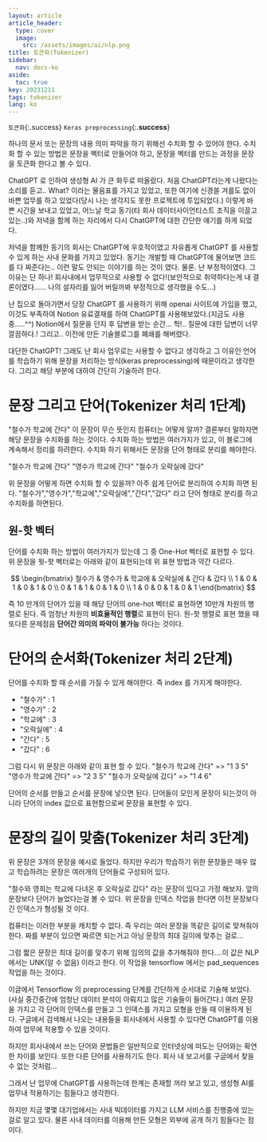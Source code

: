 ```yaml
---
layout: article
article_header:
  type: cover
  image:
    src: /assets/images/ai/nlp.png
title: 토큰화(Tokenizer)
sidebar:
  nav: docs-ko
aside:
  toc: true
key: 20231211
tags: tokenizer
lang: ko
---
```


`토큰화`{:.success} `Keras preprocessing`{:.**success**}

하나의 문서 또는 문장의 내용 의미 파악을 하기 위해선 수치화 할 수 있어야 한다. 수치화 할 수 있는 방법은 문장을 벡터로 만들어야 하고, 문장을 벡터를 만드는 과정을 문장을 토큰화 한다고 볼 수 있다.

<!--more-->

ChatGPT 로 인하여 생성형 AI 가 큰 화두로 떠올랐다. 처음 ChatGPT라는게 나왔다는 소리를 듣고.. What? 이라는 물음표를 가지고 있었고, 또한 여기에 신경쓸 겨를도 없이 바쁜 업무를 하고 있었다(당시 나는 생각지도 못한 프로젝트에 투입되었다.)
이렇게 바쁜 시간을 보내고 있었고, 어느날 학교 동기(타 회사 데이터사이언티스트 조직을 이끌고 있는..)와 저녁을 함께 하는 자리에서 다시 ChatGPT에 대한 간단한 얘기를 하게 되었다.

저녁을 함께한 동기의 회사는 ChatGPT에 우호적이였고 자유롭게 ChatGPT 를 사용할 수 있게 하는 사내 문화를 가지고 있었다.
동기는 개발할 때 ChatGPT에 물어보면 코드를 다 짜준다는.. 이런 말도 안되는 이야기를 하는 것이 였다.
물론. 난 부정적이였다. 그 이유는 단 하나! 회사내에서 업무적으로 사용할 수 없다!(보안적으로 취약하다는게 내 결론이였다...... 나의 설자리를 잃어 버릴까봐 부정적으로 생각했을 수도...)

난 집으로 돌아가면서 당장 ChatGPT 를 사용하기 위해 openai 사이트에 가입을 했고, 이것도 부족하여 Notion 유료결재를 하여 ChatGPT를 사용해보았다.(지금도 사용중.....^^)
Notion에서 질문을 던지 후 답변을 받는 순간... 헉!.. 질문에 대한 답변이 너무 깔끔하다.! 그리고.. 이전에 만든 기술블로그를 폐쇄를 해버렸다.

대단한 ChatGPT! 그래도 난 회사 업무로는 사용할 수 없다고 생각하고 그 이유인 언어를 학습하기 위해 문장을 처리하는 방식(keras preprocessing)에 때문이라고 생각한다.
그리고 해당 부분에 대하여 간단히 기술하려 한다.

# 문장 그리고 단어(Tokenizer 처리 1단계)
"철수가 학교에 간다" 이 문장이 무슨 뜻인지 컴퓨터는 어떻게 알까? 결론부터 말하자면 해당 문장을 수치화를 하는 것이다.
수치화 하는 방법은 여러가지가 있고, 이 블로그에 계속해서 정리를 하려한다.
수치화 하기 위해서든 문장을 단어 형태로 분리를 해야한다.

"철수가 학교에 간다"
"영수가 학교에 간다"
"철수가 오락실에 갔다"

위 문장을 어떻게 하면 수치화 할 수 있을까? 아주 쉽게 단어로 분리하여 수치화 하면 된다.
"철수가","영수가","학교에","오락실에","간다","갔다" 라고 단어 형태로 분리를 하고 수치화를 하면된다.

## 원-핫 벡터
단어를 수치화 하는 방법이 여러가지가 있는데 그 중 One-Hot 벡터로 표현할 수 있다.
위 문장을 웟-핫 벡터로는 아래와 같이 표현되는데 위 표현 방법과 약간 다르다.

$$
\begin{bmatrix} 철수가 & 영수가 & 학교에 & 오락실에 & 간다 & 갔다 \\ 1 & 0 & 1 & 0 & 1 & 0 \\ 0 & 1 & 1 & 0 & 1 & 0 \\ 1 & 0 & 0 & 1 & 0 & 1 \end{bmatrix}
$$

즉 10 만개의 단어가 있을 때 해당 단어의 one-hot 벡터로 표현하면 10만개 차원의 행렬로 된다.
즉 엄청난 차원의 **비효율적인 행렬**로 표현이 된다.
원-핫 행렬로 표현 했을 때 또다른 문제점음 **단어간 의미의 파악이 불가능** 하다는 것이다.

# 단어의 순서화(Tokenizer 처리 2단계)
단어를 수치화 할 때 순서를 가질 수 있게 해야한다. 즉 index 를 가지게 해야한다.
- "철수가" : 1
- "영수가" : 2
- "학교에" : 3
- "오락실에" : 4
- "간다" : 5
- "갔다" : 6

그럼 다시 위 문장은 아래와 같이 표현 할 수 있다.
"철수가 학교에 간다" => "1 3 5"
"영수가 학교에 간다" => "2 3 5"
"철수가 오락실에 갔다" => "1 4 6"

단어의 순서를 만들고 순서를 문장에 넣으면 된다. 단어들이 모인게 문장이 되는것이 아니라 단어의 index 값으로 표현함으로써 문장을 표현할 수 있다.

# 문장의 길이 맞춤(Tokenizer 처리 3단계)
위 문장은 3개의 문장을 예시로 들었다.
하지만 우리가 학습하기 위한 문장들은 매우 많고 학습하려는 문장은 여러개의 단어들로 구성되어 있다.

"철수와 영희는 학교에 다녀온 후 오락실로 갔다" 라는 문장이 있다고 가정 해보자.
앞의 문장보다 단어가 늘었다는걸 볼 수 있다.
위 문장을 인덱스 작업을 한다면 이전 문장보다 긴 인덱스가 형성될 것 이다.

컴퓨터는 이러한 부분을 캐치할 수 없다. 즉 우리는 여러 문장을 똑같은 길이로 맞쳐줘야 한다.
짜를 부분이 있으면 짜르면 되는거고 아님 문장의 최대 길이에 맞추는 걸로...

그럼 짧은 문장은 최대 길이를 맞추기 위해 임의의 값을 추가해줘야 한다....이 값은 NLP 에서는 UNK(알 수 없음) 이라고 한다.
이 작업을 tensorflow 에서는 pad_sequences 작업을 하는 것이다.

이글에서 Tensorflow 의 preprocessing 단계를 간단하게 순서대로 기술해 보았다.(사실 중간중간에 엄청난 데이터 분석이 아뤄지고 많은 기술들이 들어간다.)
여러 문장을 가지고 각 단어의 인덱스를 만들고 그 인덱스를 가지고 모형을 만들 때 이용하게 된다.
구글에서 검색해서 나오는 내용들을 회사내에서 사용할 수 있다면 ChatGPT를 이용하여 업무에 적용할 수 있을 것이다.

하지만 회사내에서 쓰는 단어와 문법들은 일반적으로 인터넷상에 떠도는 단어와는 확연한 차이를 보인다. 또한 다른 단어를 사용하기도 한다. 회사 내 보고서를 구글에서 찾을 수 없는 것처럼...

그래서 난 업무에 ChatGPT를 사용하는데 한계는 존재할 꺼라 보고 있고, 생성형 AI를 업무내 적용하기는 힘들다고 생각한다.

하지만 지금 몇몇 대기업에서는 사내 빅데이터를 가지고 LLM 서비스를 진행중에 있는 걸로 알고 있다. 물론 사내 데이터를 이용해 만든 모형은 외부에 공개 하기 힘들다는 점이다.
